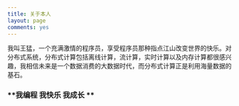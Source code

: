 ```yaml
---
title: 关于本人
layout: page
comments: yes
---
```


我叫王猛，一个充满激情的程序员，享受程序员那种指点江山改变世界的快乐。对分布式系统，分布式计算包括离线计算，流计算，实时计算以及内存计算都很感兴趣，我相信未来是一个数据消费的大数据时代，而分布式计算正是利用海量数据的基石。


### **我编程 我快乐 我成长 **
